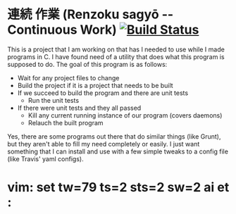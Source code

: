 連続   作業 (Renzoku sagyō -- Continuous Work) [![Build
Status](https://magnum.travis-ci.com/frostyfrog/Renzoku.svg?token=yg8hiFH2mJxs3vAxuLz1)](https://magnum.travis-ci.com/frostyfrog/Renzoku)
===========================================
This is a project that I am working on that has I needed to use while I made
programs in C. I have found need of a utility that does what this program is
supposed to do. The goal of this program is as follows:

- Wait for any project files to change
- Build the project if it is a project that needs to be built
- If we succeed to build the program and there are unit tests
  - Run the unit tests
- If there were unit tests and they all passed
  - Kill any current running instance of our program (covers daemons)
  - Relauch the built program

Yes, there are some programs out there that do similar things (like Grunt), but
they aren't able to fill my need completely or easily. I just want something
that I can install and use with a few simple tweaks to a config file (like
Travis' yaml configs).

# vim: set tw=79 ts=2 sts=2 sw=2 ai et :
